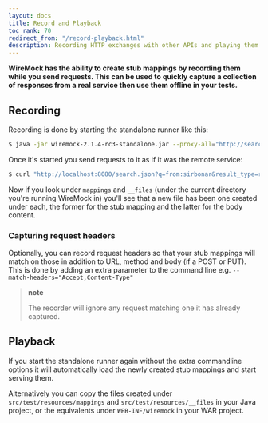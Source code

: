 ```yaml
---
layout: docs
title: Record and Playback
toc_rank: 70
redirect_from: "/record-playback.html"
description: Recording HTTP exchanges with other APIs and playing them back as stubs.
---
```


**WireMock has the ability to create stub mappings by recording them
while you send requests. This can be used to quickly capture a
collection of responses from a real service then use them offline in
your tests.**

## Recording

Recording is done by starting the standalone runner like this:

```bash
$ java -jar wiremock-2.1.4-rc3-standalone.jar --proxy-all="http://search.twitter.com" --record-mappings --verbose
```

Once it's started you send requests to it as if it was the remote
service:

```bash
$ curl "http://localhost:8080/search.json?q=from:sirbonar&result_type=recent&rpp=1"
```

Now if you look under `mappings` and `__files` (under the current
directory you're running WireMock in) you'll see that a new file has
been one created under each, the former for the stub mapping and the
latter for the body content.

### Capturing request headers


Optionally, you can record request headers so that your stub mappings
will match on those in addition to URL, method and body (if a POST or
PUT). This is done by adding an extra parameter to the command line e.g.
`--match-headers="Accept,Content-Type"`

> **note**
>
> The recorder will ignore any request matching one it has already
> captured.

## Playback


If you start the standalone runner again without the extra commandline
options it will automatically load the newly created stub mappings and
start serving them.

Alternatively you can copy the files created under
`src/test/resources/mappings` and `src/test/resources/__files` in your
Java project, or the equivalents under `WEB-INF/wiremock` in your WAR
project.
